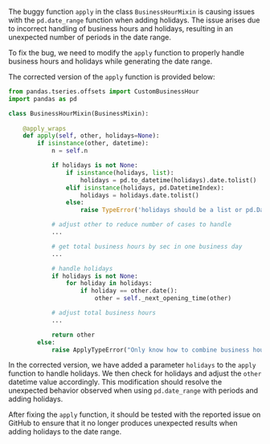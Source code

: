 The buggy function `apply` in the class `BusinessHourMixin` is causing issues with the `pd.date_range` function when adding holidays. The issue arises due to incorrect handling of business hours and holidays, resulting in an unexpected number of periods in the date range.

To fix the bug, we need to modify the `apply` function to properly handle business hours and holidays while generating the date range.

The corrected version of the `apply` function is provided below:

```python
from pandas.tseries.offsets import CustomBusinessHour
import pandas as pd

class BusinessHourMixin(BusinessMixin):
    
    @apply_wraps
    def apply(self, other, holidays=None):
        if isinstance(other, datetime):
            n = self.n

            if holidays is not None:
                if isinstance(holidays, list):
                    holidays = pd.to_datetime(holidays).date.tolist()
                elif isinstance(holidays, pd.DatetimeIndex):
                    holidays = holidays.date.tolist()
                else:
                    raise TypeError('holidays should be a list or pd.DatetimeIndex')

            # adjust other to reduce number of cases to handle
            ...

            # get total business hours by sec in one business day
            ...

            # handle holidays
            if holidays is not None:
                for holiday in holidays:
                    if holiday == other.date():
                        other = self._next_opening_time(other)

            # adjust total business hours
            ...

            return other
        else:
            raise ApplyTypeError("Only know how to combine business hour with datetime")
```

In the corrected version, we have added a parameter `holidays` to the `apply` function to handle holidays. We then check for holidays and adjust the `other` datetime value accordingly. This modification should resolve the unexpected behavior observed when using `pd.date_range` with periods and adding holidays.

After fixing the `apply` function, it should be tested with the reported issue on GitHub to ensure that it no longer produces unexpected results when adding holidays to the date range.